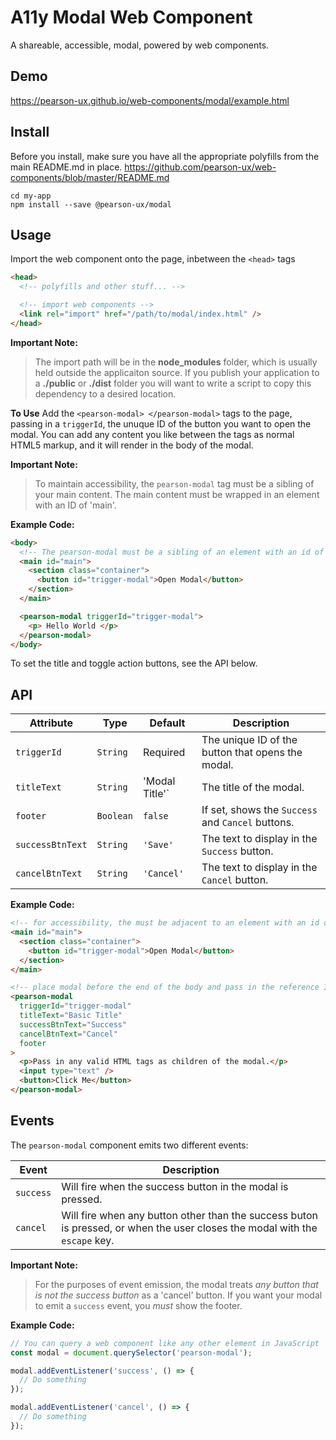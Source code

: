 # A11y Modal Web Component

A shareable, accessible, modal, powered by web components.

## Demo

https://pearson-ux.github.io/web-components/modal/example.html

## Install

Before you install, make sure you have all the appropriate polyfills from the main README.md in place.
https://github.com/pearson-ux/web-components/blob/master/README.md

    cd my-app
    npm install --save @pearson-ux/modal

## Usage

Import the web component onto the page, inbetween the `<head>` tags

```html
<head>
  <!-- polyfills and other stuff... -->

  <!-- import web components -->
  <link rel="import" href="/path/to/modal/index.html" />
</head>
```

**Important Note:**

> The import path will be in the **node_modules** folder, which is
> usually held outside the applicaiton source. If you publish your
> application to a **./public** or **./dist** folder you will want to
> write a script to copy this dependency to a desired location.

**To Use**
Add the `<pearson-modal> </pearson-modal>` tags to the page, passing in a `triggerId`, the unuque ID of the button you want to open the modal. You can add any content you like between the tags as normal HTML5 markup, and it will render in the body of the modal.

**Important Note:**

> To maintain accessibility, the `pearson-modal` tag must be a sibling of
> your main content. The main content must be wrapped in an element
> with an ID of 'main'.

**Example Code:**

```html
<body>
  <!-- The pearson-modal must be a sibling of an element with an id of `main` -->
  <main id="main">
    <section class="container">
      <button id="trigger-modal">Open Modal</button>
    </section>
  </main>

  <pearson-modal triggerId="trigger-modal">
    <p> Hello World </p>
  </pearson-modal>
</body>
```

To set the title and toggle action buttons, see the API below.

## API

| Attribute        | Type      | Default         | Description                                       |
| ---------------- | --------- | --------------- | ------------------------------------------------- |
| `triggerId`      | `String`  | Required        | The unique ID of the button that opens the modal. |
| `titleText`      | `String`  | 'Modal Title'`  | The title of the modal.                           |
| `footer`         | `Boolean` | `false`         | If set, shows the `Success` and `Cancel` buttons. |
| `successBtnText` | `String`  | `'Save'`        | The text to display in the `Success` button.      |
| `cancelBtnText`  | `String`  | `'Cancel'`      | The text to display in the `Cancel` button.       |

**Example Code:**

```html
<!-- for accessibility, the must be adjacent to an element with an id of main -->
<main id="main">
  <section class="container">
    <button id="trigger-modal">Open Modal</button>
  </section>
</main>

<!-- place modal before the end of the body and pass in the reference ID of the button that triggers the modal -->
<pearson-modal
  triggerId="trigger-modal"
  titleText="Basic Title"
  successBtnText="Success"
  cancelBtnText="Cancel"
  footer
>
  <p>Pass in any valid HTML tags as children of the modal.</p>
  <input type="text" />
  <button>Click Me</button>
</pearson-modal>
```

## Events

The `pearson-modal` component emits two different events:

| Event     | Description                                                        |
| --------- | ------------------------------------------------------------------ |
| `success` | Will fire when the success button in the modal is pressed.         |
| `cancel`  | Will fire when any button other than the success buton is pressed, or when the user closes the modal with the `escape` key. |

**Important Note:**

> For the purposes of event emission, the modal treats
> *any button that is not the success button* as a 'cancel' button.
> If you want your modal to emit a `success` event, you *must* show the footer.

**Example Code:**

```js
// You can query a web component like any other element in JavaScript
const modal = document.querySelector('pearson-modal');

modal.addEventListener('success', () => {
  // Do something
});

modal.addEventListener('cancel', () => {
  // Do something
});
```
